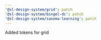 ```yaml
---
'@sl-design-system/grid': patch
'@sl-design-system/bingel-dc': patch
'@sl-design-system/sanoma-learning': patch
---
```


Added tokens for grid
